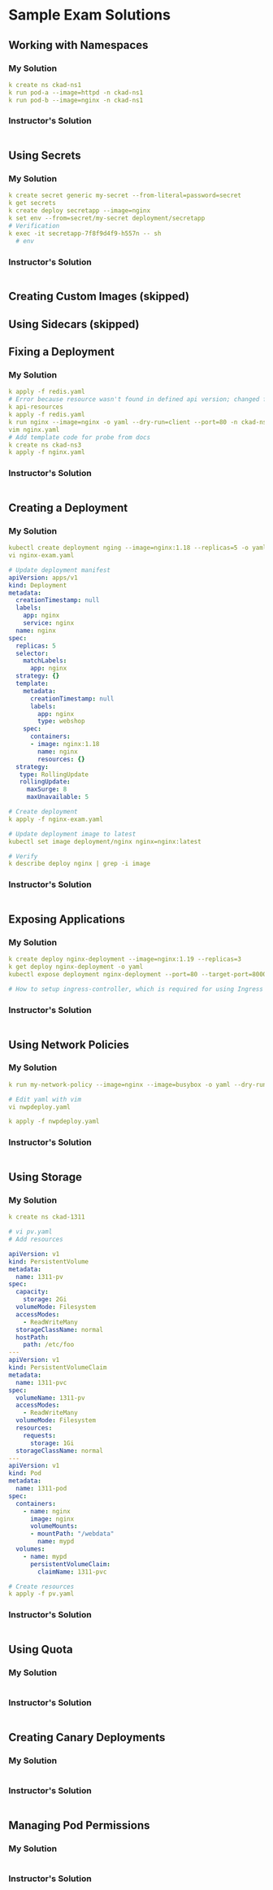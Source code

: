 # Sample Exam Solutions

## Working with Namespaces

### My Solution
```yaml
k create ns ckad-ns1
k run pod-a --image=httpd -n ckad-ns1
k run pod-b --image=nginx -n ckad-ns1
```

### Instructor's Solution
```yaml

```

## Using Secrets

### My Solution
```yaml
k create secret generic my-secret --from-literal=password=secret
k get secrets
k create deploy secretapp --image=nginx
k set env --from=secret/my-secret deployment/secretapp
# Verification
k exec -it secretapp-7f8f9d4f9-h557n -- sh
  # env
```

### Instructor's Solution
```yaml

```

## Creating Custom Images (skipped)

## Using Sidecars (skipped)

## Fixing a Deployment

### My Solution
```yaml
k apply -f redis.yaml
# Error because resource wasn't found in defined api version; changed from v1beta1 to v1
k api-resources
k apply -f redis.yaml
k run nginx --image=nginx -o yaml --dry-run=client --port=80 -n ckad-ns3 > nginx.yaml
vim nginx.yaml
# Add template code for probe from docs
k create ns ckad-ns3
k apply -f nginx.yaml
```

### Instructor's Solution
```yaml

```

## Creating a Deployment

### My Solution
```yaml
kubectl create deployment nging --image=nginx:1.18 --replicas=5 -o yaml --dry-run=client > nginx-exam.yaml
vi nginx-exam.yaml

# Update deployment manifest
apiVersion: apps/v1
kind: Deployment
metadata:
  creationTimestamp: null
  labels:
    app: nginx
    service: nginx
  name: nginx
spec:
  replicas: 5
  selector:
    matchLabels:
      app: nginx
  strategy: {}
  template:
    metadata:
      creationTimestamp: null
      labels:
        app: nginx
        type: webshop
    spec:
      containers:
      - image: nginx:1.18
        name: nginx
        resources: {}
  strategy:
   type: RollingUpdate
   rollingUpdate:
     maxSurge: 8 
     maxUnavailable: 5

# Create deployment
k apply -f nginx-exam.yaml

# Update deployment image to latest
kubectl set image deployment/nginx nginx=nginx:latest

# Verify
k describe deploy nginx | grep -i image
```

### Instructor's Solution
```yaml

```

## Exposing Applications

### My Solution
```yaml
k create deploy nginx-deployment --image=nginx:1.19 --replicas=3
k get deploy nginx-deployment -o yaml
kubectl expose deployment nginx-deployment --port=80 --target-port=8000 --type=NodePort -n ckad-ns6

# How to setup ingress-controller, which is required for using Ingress
```

### Instructor's Solution
```yaml

```

## Using Network Policies

### My Solution
```yaml
k run my-network-policy --image=nginx --image=busybox -o yaml --dry-run=client --port=80 --expose -- /bin/sh sleep 3600 > nwpdeploy.yaml

# Edit yaml with vim
vi nwpdeploy.yaml

k apply -f nwpdeploy.yaml
```

### Instructor's Solution
```yaml

```

## Using Storage

### My Solution
```yaml
k create ns ckad-1311

# vi pv.yaml
# Add resources

apiVersion: v1
kind: PersistentVolume
metadata:
  name: 1311-pv
spec:
  capacity:
    storage: 2Gi
  volumeMode: Filesystem
  accessModes:
    - ReadWriteMany
  storageClassName: normal
  hostPath:
    path: /etc/foo
---
apiVersion: v1
kind: PersistentVolumeClaim
metadata:
  name: 1311-pvc
spec:
  volumeName: 1311-pv
  accessModes:
    - ReadWriteMany
  volumeMode: Filesystem
  resources:
    requests:
      storage: 1Gi
  storageClassName: normal
---
apiVersion: v1
kind: Pod
metadata:
  name: 1311-pod
spec:
  containers:
    - name: nginx
      image: nginx
      volumeMounts:
      - mountPath: "/webdata"
        name: mypd
  volumes:
    - name: mypd
      persistentVolumeClaim:
        claimName: 1311-pvc

# Create resources
k apply -f pv.yaml
```

### Instructor's Solution
```yaml

```

## Using Quota

### My Solution
```yaml

```

### Instructor's Solution
```yaml

```

## Creating Canary Deployments

### My Solution
```yaml

```

### Instructor's Solution
```yaml

```

## Managing Pod Permissions

### My Solution
```yaml

```

### Instructor's Solution
```yaml

```









































